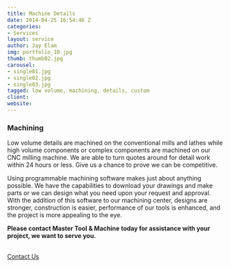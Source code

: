 ```yaml
---
title: Machine Details
date: 2014-04-25 16:54:46 Z
categories:
- Services
layout: service
author: Jay Elam
img: portfolio_10.jpg
thumb: thumb02.jpg
carousel:
- single01.jpg
- single02.jpg
- single03.jpg
tagged: low volume, machining, details, custom
client: 
website: 
---
```


### Machining
Low volume details are machined on the conventional mills and lathes while high volume components or complex components are machined on our CNC milling machine. We are able to turn quotes around for detail work within 24 hours or less. Give us a chance to prove we can be competitive.

Using programmable machining software makes just about anything possible. We have the capabilities to download your drawings and make parts or we can design what you need upon your request and approval. With the addition of this software to our machining center, designs are stronger, construction is easier, performance of our tools is enhanced, and the project is more appealing to the eye.

**Please contact Master Tool & Machine today for assistance with your project, we want to serve you.**
<p><br/><a href="{{"/contact/" | prepend: site.baseurl}}" class="btn btn-theme">Contact Us</a></p>
